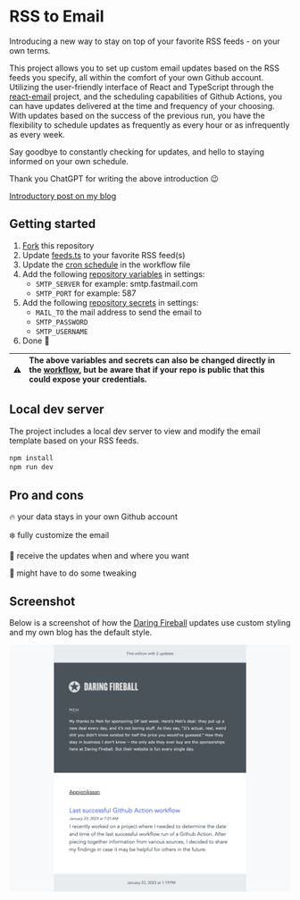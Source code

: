 # RSS to Email

Introducing a new way to stay on top of your favorite RSS feeds - on your own terms.

This project allows you to set up custom email updates based on the RSS feeds you specify, all within the comfort of your own Github account. Utilizing the user-friendly interface of React and TypeScript through the [react-email](https://github.com/resendlabs/react-email) project, and the scheduling capabilities of Github Actions, you can have updates delivered at the time and frequency of your choosing. With updates based on the success of the previous run, you have the flexibility to schedule updates as frequently as every hour or as infrequently as every week.

Say goodbye to constantly checking for updates, and hello to staying informed on your own schedule.

Thank you ChatGPT for writing the above introduction :wink:

[Introductory post on my blog](https://appjeniksaan.nl)

## Getting started

1. [Fork](../../fork) this repository
2. Update [feeds.ts](src/feeds.ts) to your favorite RSS feed(s)
3. Update the [cron schedule](.github/workflows/send-email.yaml#L5) in the workflow file
4. Add the following [repository variables](../../settings/variables/actions) in settings:
   - `SMTP_SERVER` for example: smtp.fastmail.com
   - `SMTP_PORT` for example: 587
5. Add the following [repository secrets](../../settings/secrets/actions) in settings:
   - `MAIL_TO` the mail address to send the email to
   - `SMTP_PASSWORD`
   - `SMTP_USERNAME`
6. Done :muscle:

| :warning: | The above variables and secrets can also be changed directly in the [workflow](.github/workflows/send-email.yaml), but be aware that if your repo is public that this could expose your credentials. |
| :-------: | :--------------------------------------------------------------------------------------------------------------------------------------------------------------------------------------------------- |

## Local dev server

The project includes a local dev server to view and modify the email template based on your RSS feeds.

```bash
npm install
npm run dev
```

## Pro and cons

:fire: your data stays in your own Github account

:snowflake: fully customize the email

:date: receive the updates when and where you want

:poop: might have to do some tweaking

## Screenshot

Below is a screenshot of how the [Daring Fireball](https://daringfireball.net/) updates use custom styling and my own blog has the default style.

![Example of the email](screenshot.png)
